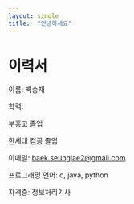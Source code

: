 ```yaml
---
layout: single
title:  "안녕하세요"
---
```

# 이력서

이름: 백승재

학력: 

부흥고 졸업

한세대 컴공 졸업

이메일: baek.seungjae2@gmail.com

프로그래밍 언어: c, java, python

자격증: 정보처리기사
